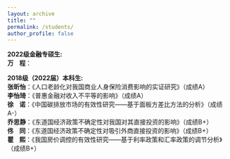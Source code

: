 ```yaml
---
layout: archive
title: ""
permalink: /students/
author_profile: false
---
```



<strong>2022级金融专硕生:</strong>
<br><strong>万&nbsp;&nbsp;&nbsp;&nbsp;程</strong>：


<strong>2018级（2022届）本科生:</strong>
<br><strong>张昕怡</strong>：《人口老龄化对我国商业人身保险消费影响的实证研究》（成绩A）
<br><strong>李怡琦</strong>：《普惠金融对收入不平等的影响》（成绩A）
<br><strong>徐&nbsp;&nbsp;&nbsp;&nbsp;诺</strong>：《中国碳排放市场的有效性研究——基于面板方差比方法的分析》（成绩A-）
<br><strong>乔思静</strong>：《东道国经济政策不确定性对我国对其直接投资的影响》（成绩B+）
<br><strong>佟&nbsp;&nbsp;&nbsp;&nbsp;同</strong>：《东道国经济政策不确定性对吸引外商直接投资的影响》（成绩B+）
<br><strong>瞿&nbsp;&nbsp;&nbsp;&nbsp;熙</strong>：《我国房价调控的有效性研究——基于利率政策和汇率政策的调节分析》（成绩B+）